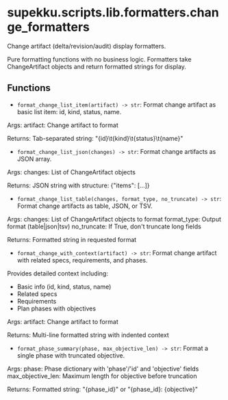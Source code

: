 # supekku.scripts.lib.formatters.change_formatters

Change artifact (delta/revision/audit) display formatters.

Pure formatting functions with no business logic.
Formatters take ChangeArtifact objects and return formatted strings for display.

## Functions

- `format_change_list_item(artifact) -> str`: Format change artifact as basic list item: id, kind, status, name.

Args:
  artifact: Change artifact to format

Returns:
  Tab-separated string: "{id}\t{kind}\t{status}\t{name}"
- `format_change_list_json(changes) -> str`: Format change artifacts as JSON array.

Args:
  changes: List of ChangeArtifact objects

Returns:
  JSON string with structure: {"items": [...]}
- `format_change_list_table(changes, format_type, no_truncate) -> str`: Format change artifacts as table, JSON, or TSV.

Args:
  changes: List of ChangeArtifact objects to format
  format_type: Output format (table|json|tsv)
  no_truncate: If True, don't truncate long fields

Returns:
  Formatted string in requested format
- `format_change_with_context(artifact) -> str`: Format change artifact with related specs, requirements, and phases.

Provides detailed context including:
- Basic info (id, kind, status, name)
- Related specs
- Requirements
- Plan phases with objectives

Args:
  artifact: Change artifact to format

Returns:
  Multi-line formatted string with indented context
- `format_phase_summary(phase, max_objective_len) -> str`: Format a single phase with truncated objective.

Args:
  phase: Phase dictionary with 'phase'/'id' and 'objective' fields
  max_objective_len: Maximum length for objective before truncation

Returns:
  Formatted string: "{phase_id}" or "{phase_id}: {objective}"
